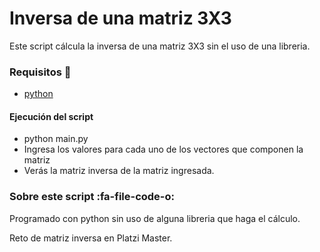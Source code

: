 # Inversa de una matriz 3X3 

Este script cálcula la inversa de una matriz 3X3 sin el uso de una libreria.

### Requisitos 🔧
- [python](https://www.python.org/)


#### Ejecución del script
- python main.py
- Ingresa los valores para cada uno de los vectores que componen la matriz
- Verás la matriz inversa de la matriz ingresada.


### Sobre este script :fa-file-code-o:
Programado con python sin uso de alguna libreria que haga el cálculo.

Reto de matriz inversa en Platzi Master.
